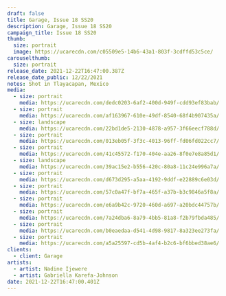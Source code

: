 ```yaml
---
draft: false
title: Garage, Issue 18 SS20
description: Garage, Issue 18 SS20
campaign_title: Issue 18 SS20
thumb:
  size: portrait
  image: https://ucarecdn.com/c05509e5-14b6-43a1-803f-3cdffd53c5ce/
carouselthumb:
  size: portrait
release_date: 2021-12-22T16:47:00.387Z
release_date_public: 12/22/2021
notes: Shot in Tlayacapan, Mexico
media:
  - size: portrait
    media: https://ucarecdn.com/dedc0203-6af2-400d-949f-cdd93ef83bab/
  - size: portrait
    media: https://ucarecdn.com/af163967-610e-49df-8540-68f4b907435a/
  - size: landscape
    media: https://ucarecdn.com/22bd1de5-2130-4878-a957-3f66eecf788d/
  - size: portrait
    media: https://ucarecdn.com/013eb05f-3f3c-4013-96ff-fd06fd022cc7/
  - size: portrait
    media: https://ucarecdn.com/41c45572-f170-404e-aa26-8f0e7e8a85d1/
  - size: landscape
    media: https://ucarecdn.com/39ac15e2-b556-420c-80a8-11c24e996a7a/
  - size: portrait
    media: https://ucarecdn.com/d673d295-a5aa-4192-9ddf-e22889c6e03d/
  - size: portrait
    media: https://ucarecdn.com/57c0a47f-bf7a-465f-a37b-b3c9846a5f8a/
  - size: portrait
    media: https://ucarecdn.com/e6a9b42c-9720-460d-a697-a20bdc44757b/
  - size: portrait
    media: https://ucarecdn.com/7a24dba6-8a79-4bb5-81a8-f2b79fbda485/
  - size: portrait
    media: https://ucarecdn.com/b0eaedaa-d541-4d98-9817-8a323ee273fa/
  - size: portrait
    media: https://ucarecdn.com/a5a25597-cd5b-4af4-b2c6-bf6bbed38ae6/
clients:
  - client: Garage
artists:
  - artist: Nadine Ijewere
  - artist: Gabriella Karefa-Johnson
date: 2021-12-22T16:47:00.401Z
---
```

